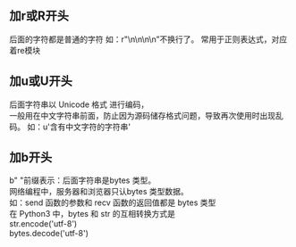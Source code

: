 ## 加r或R开头
后面的字符都是普通的字符
如：r"\n\n\n\n”不换行了。
常用于正则表达式，对应着re模块

## 加u或U开头
后面字符串以 Unicode 格式 进行编码，  
一般用在中文字符串前面，防止因为源码储存格式问题，导致再次使用时出现乱码。
如：u'含有中文字符的字符串'

## 加b开头
b" "前缀表示：后面字符串是bytes 类型。  
网络编程中，服务器和浏览器只认bytes 类型数据。  
如：send 函数的参数和 recv 函数的返回值都是 bytes 类型  
在 Python3 中，bytes 和 str 的互相转换方式是  
str.encode('utf-8')  
bytes.decode('utf-8')